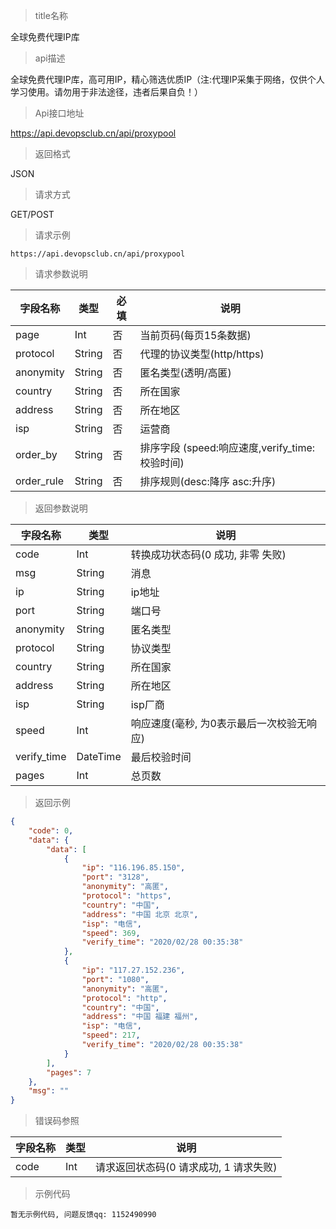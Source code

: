 > title名称

<view class="api-title">全球免费代理IP库</view>

> api描述

<view class="api-desc">全球免费代理IP库，高可用IP，精心筛选优质IP（注:代理IP采集于网络，仅供个人学习使用。请勿用于非法途径，违者后果自负！）</view>

> Api接口地址

<view class="api-url">https://api.devopsclub.cn/api/proxypool</view>

> 返回格式

<view class="api-reponse-format">JSON</view>

> 请求方式

<view class="api-request-method">GET/POST</view>

> 请求示例

<view class="api-request-demo">

```text
https://api.devopsclub.cn/api/proxypool
```

</view>

> 请求参数说明

<view class="request-param">

字段名称 | 类型 | 必填 | 说明
--- | --- | --- | ---
page | Int | 否 | 当前页码(每页15条数据)
protocol | String | 否 | 代理的协议类型(http/https)
anonymity | String | 否 | 匿名类型(透明/高匿)
country | String | 否 | 所在国家
address | String | 否 | 所在地区
isp | String | 否 | 运营商
order_by | String | 否 | 排序字段 (speed:响应速度,verify_time:校验时间)
order_rule |String | 否 | 排序规则(desc:降序 asc:升序)

</view>

> 返回参数说明

<view class="reponse-param">

字段名称 | 类型 | 说明
--- | --- | ---
code | Int | 转换成功状态码(0 成功, 非零 失败)
msg | String | 消息
ip | String | ip地址
port | String | 端口号
anonymity | String | 匿名类型
protocol | String | 协议类型
country | String | 所在国家
address | String | 所在地区
isp | String | isp厂商
speed | Int | 响应速度(毫秒, 为0表示最后一次校验无响应)
verify_time | DateTime | 最后校验时间
pages | Int | 总页数

</view>

> 返回示例

<view class="api-reponse-demo">

```json
{
    "code": 0,
    "data": {
        "data": [
            {
                "ip": "116.196.85.150",
                "port": "3128",
                "anonymity": "高匿",
                "protocol": "https",
                "country": "中国",
                "address": "中国 北京 北京",
                "isp": "电信",
                "speed": 369,
                "verify_time": "2020/02/28 00:35:38"
            },
            {
                "ip": "117.27.152.236",
                "port": "1080",
                "anonymity": "高匿",
                "protocol": "http",
                "country": "中国",
                "address": "中国 福建 福州",
                "isp": "电信",
                "speed": 217,
                "verify_time": "2020/02/28 00:35:38"
            }
        ],
        "pages": 7
    },
    "msg": ""
}
```

</view>

> 错误码参照

<view class="error-param">

字段名称 | 类型 | 说明
--- | --- | ---
code | Int | 请求返回状态码(0 请求成功, 1 请求失败)

</view>

> 示例代码

<view class="code-demo">

```text
暂无示例代码, 问题反馈qq: 1152490990
```

</view>